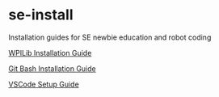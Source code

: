 # se-install
Installation guides for SE newbie education and robot coding

[WPILib Installation Guide](guides/WPILibInstallationGuide.md)

[Git Bash Installation Guide](guides/GitBashInstallationGuide.md)

[VSCode Setup Guide](guidies/VSCodeSetupGuide.md)
